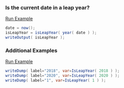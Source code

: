 ### Is the current date in a leap year?



<a href="https://try.boxlang.io/?code=eJxLSSxJVbBVyMsv19C05sos9klNLIhMTSwCiiE4GgqVYDIFpFhTAaiwvCizJNW%2FtKSgtEQDSSFICgBT2BqY" target="_blank">Run Example</a>

```java
date = now();
isLeapYear = isLeapYear( year( date ) );
writeOutput( isLeapYear );

```


### Additional Examples

<a href="https://try.boxlang.io/?code=eJwrL8osSXUpzS3QUMhJTErNsVUyMjC0UNJRKEsssvUs9klNLIhMTSzSUAAJK2gqaFpzlWPRYmSAVYuRAS4thljUG0IUAwDp1ytf" target="_blank">Run Example</a>

```java
writeDump( label="2018", var=IsLeapYear( 2018 ) );
writeDump( label="2020", var=IsLeapYear( 2020 ) );
writeDump( label="1", var=IsLeapYear( 1 ) );

```


